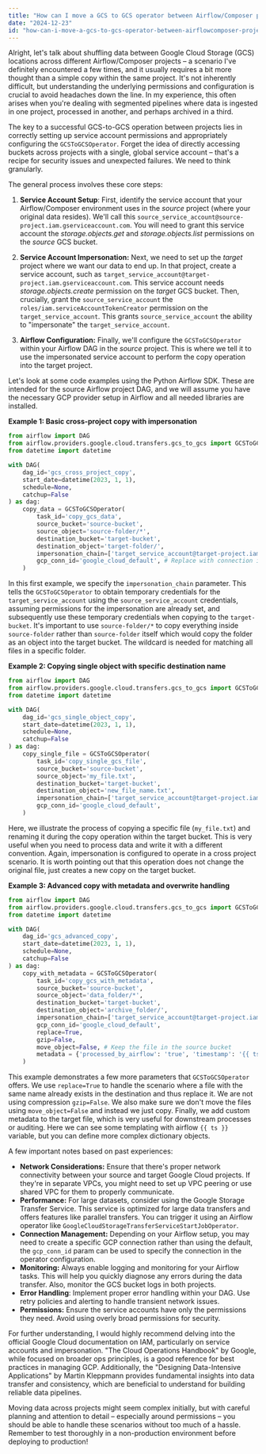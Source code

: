 ```yaml
---
title: "How can I move a GCS to GCS operator between Airflow/Composer projects?"
date: "2024-12-23"
id: "how-can-i-move-a-gcs-to-gcs-operator-between-airflowcomposer-projects"
---
```


Alright, let's talk about shuffling data between Google Cloud Storage (GCS) locations across different Airflow/Composer projects – a scenario I've definitely encountered a few times, and it usually requires a bit more thought than a simple copy within the same project. It's not inherently difficult, but understanding the underlying permissions and configuration is crucial to avoid headaches down the line. In my experience, this often arises when you're dealing with segmented pipelines where data is ingested in one project, processed in another, and perhaps archived in a third.

The key to a successful GCS-to-GCS operation between projects lies in correctly setting up service account permissions and appropriately configuring the `GCSToGCSOperator`. Forget the idea of directly accessing buckets across projects with a single, global service account – that's a recipe for security issues and unexpected failures. We need to think granularly.

The general process involves these core steps:

1.  **Service Account Setup**: First, identify the service account that your Airflow/Composer environment uses in the *source* project (where your original data resides). We'll call this `source_service_account@source-project.iam.gserviceaccount.com`. You will need to grant this service account the *storage.objects.get* and *storage.objects.list* permissions on the *source* GCS bucket.

2. **Service Account Impersonation:** Next, we need to set up the *target* project where we want our data to end up. In that project, create a service account, such as `target_service_account@target-project.iam.gserviceaccount.com`. This service account needs *storage.objects.create* permission on the *target* GCS bucket. Then, crucially, grant the `source_service_account` the `roles/iam.serviceAccountTokenCreator` permission on the `target_service_account`. This grants `source_service_account` the ability to "impersonate" the `target_service_account`.

3. **Airflow Configuration:** Finally, we'll configure the `GCSToGCSOperator` within your Airflow DAG in the *source* project. This is where we tell it to use the impersonated service account to perform the copy operation into the target project.

Let's look at some code examples using the Python Airflow SDK. These are intended for the source Airflow project DAG, and we will assume you have the necessary GCP provider setup in Airflow and all needed libraries are installed.

**Example 1: Basic cross-project copy with impersonation**

```python
from airflow import DAG
from airflow.providers.google.cloud.transfers.gcs_to_gcs import GCSToGCSOperator
from datetime import datetime

with DAG(
    dag_id='gcs_cross_project_copy',
    start_date=datetime(2023, 1, 1),
    schedule=None,
    catchup=False
) as dag:
    copy_data = GCSToGCSOperator(
        task_id='copy_gcs_data',
        source_bucket='source-bucket',
        source_object='source-folder/*',
        destination_bucket='target-bucket',
        destination_object='target-folder/',
        impersonation_chain=['target_service_account@target-project.iam.gserviceaccount.com'], # List of service accounts to impersonate, can be multiple
        gcp_conn_id='google_cloud_default', # Replace with connection if needed
    )
```

In this first example, we specify the `impersonation_chain` parameter. This tells the `GCSToGCSOperator` to obtain temporary credentials for the `target_service_account` using the `source_service_account` credentials, assuming permissions for the impersonation are already set, and subsequently use these temporary credentials when copying to the `target-bucket`.  It's important to use `source-folder/*` to copy everything inside `source-folder` rather than `source-folder` itself which would copy the folder as an object into the target bucket. The wildcard is needed for matching all files in a specific folder.

**Example 2: Copying single object with specific destination name**

```python
from airflow import DAG
from airflow.providers.google.cloud.transfers.gcs_to_gcs import GCSToGCSOperator
from datetime import datetime

with DAG(
    dag_id='gcs_single_object_copy',
    start_date=datetime(2023, 1, 1),
    schedule=None,
    catchup=False
) as dag:
    copy_single_file = GCSToGCSOperator(
        task_id='copy_single_gcs_file',
        source_bucket='source-bucket',
        source_object='my_file.txt',
        destination_bucket='target-bucket',
        destination_object='new_file_name.txt',
        impersonation_chain=['target_service_account@target-project.iam.gserviceaccount.com'],
        gcp_conn_id='google_cloud_default',
    )

```

Here, we illustrate the process of copying a specific file (`my_file.txt`) and renaming it during the copy operation within the target bucket. This is very useful when you need to process data and write it with a different convention. Again, impersonation is configured to operate in a cross project scenario. It is worth pointing out that this operation does not change the original file, just creates a new copy on the target bucket.

**Example 3: Advanced copy with metadata and overwrite handling**

```python
from airflow import DAG
from airflow.providers.google.cloud.transfers.gcs_to_gcs import GCSToGCSOperator
from datetime import datetime

with DAG(
    dag_id='gcs_advanced_copy',
    start_date=datetime(2023, 1, 1),
    schedule=None,
    catchup=False
) as dag:
    copy_with_metadata = GCSToGCSOperator(
        task_id='copy_gcs_with_metadata',
        source_bucket='source-bucket',
        source_object='data_folder/*',
        destination_bucket='target-bucket',
        destination_object='archive_folder/',
        impersonation_chain=['target_service_account@target-project.iam.gserviceaccount.com'],
        gcp_conn_id='google_cloud_default',
        replace=True,
        gzip=False,
        move_object=False, # Keep the file in the source bucket
        metadata = {'processed_by_airflow': 'true', 'timestamp': '{{ ts }}'},
    )
```

This example demonstrates a few more parameters that `GCSToGCSOperator` offers. We use `replace=True` to handle the scenario where a file with the same name already exists in the destination and thus replace it. We are not using compression `gzip=False`. We also make sure we don't move the files using `move_object=False` and instead we just copy.  Finally, we add custom metadata to the target file, which is very useful for downstream processes or auditing.  Here we can see some templating with airflow `{{ ts }}` variable, but you can define more complex dictionary objects.

A few important notes based on past experiences:

*   **Network Considerations:** Ensure that there's proper network connectivity between your source and target Google Cloud projects. If they're in separate VPCs, you might need to set up VPC peering or use shared VPC for them to properly communicate.
*   **Performance:** For large datasets, consider using the Google Storage Transfer Service. This service is optimized for large data transfers and offers features like parallel transfers. You can trigger it using an Airflow operator like `GoogleCloudStorageTransferServiceStartJobOperator`.
*  **Connection Management:** Depending on your Airflow setup, you may need to create a specific GCP connection rather than using the default, the `gcp_conn_id` param can be used to specify the connection in the operator configuration.
*   **Monitoring:** Always enable logging and monitoring for your Airflow tasks. This will help you quickly diagnose any errors during the data transfer. Also, monitor the GCS bucket logs in both projects.
*   **Error Handling**: Implement proper error handling within your DAG. Use retry policies and alerting to handle transient network issues.
* **Permissions:** Ensure the service accounts have only the permissions they need. Avoid using overly broad permissions for security.

For further understanding, I would highly recommend delving into the official Google Cloud documentation on IAM, particularly on service accounts and impersonation. "The Cloud Operations Handbook" by Google, while focused on broader ops principles, is a good reference for best practices in managing GCP. Additionally, the "Designing Data-Intensive Applications" by Martin Kleppmann provides fundamental insights into data transfer and consistency, which are beneficial to understand for building reliable data pipelines.

Moving data across projects might seem complex initially, but with careful planning and attention to detail – especially around permissions – you should be able to handle these scenarios without too much of a hassle. Remember to test thoroughly in a non-production environment before deploying to production!
